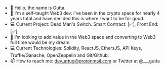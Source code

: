 - 👋 Hello, the name is Gutta. 
- :monocle_face: I'm a self-taught Web3 dev. I've been in the crypto space for nearly 4 years total and have decided this is where I want to be for good.
- :computer: Current Project: Dead Man's Switch. Smart Contract: [:white_check_mark:], Front End: [:white_check_mark:]
- :purple_heart: I’m looking to add value in the Web3 space and converting to Web3 full time would be my dream. 
- :computer: Current Technologies: Solidity, ReactJS, EthersJS, API Keys, Truffle/Ganache, OpenZeppelin and Git/Github.
- 📫 How to reach me: dev_attug@protonmail.com or Twitter at @___gutta

<!---
AnonDeveano/AnonDeveano is a ✨ special ✨ repository because its `README.md` (this file) appears on your GitHub profile.
You can click the Preview link to take a look at your changes.
--->
